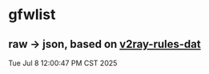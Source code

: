 # gfwlist
## raw -> json, based on [v2ray-rules-dat](https://github.com/Loyalsoldier/v2ray-rules-dat)
Tue Jul  8 12:00:47 PM CST 2025

